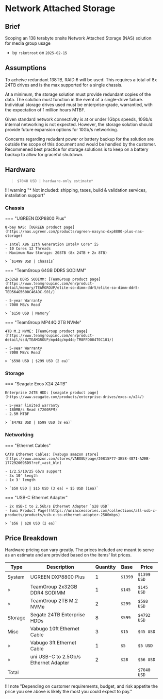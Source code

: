 # Network Attached Storage

## Brief

Scoping an 138 terabyte onsite Network Attached Storage (NAS) solution for media group usage

- by `rskntroot` on `2025-02-15`

## Assumptions

To acheive redundant 138TB, RAID 6 will be used.
 This requires a total of 8x 24TB drives and is the max supported for a single chassis.

At a minimum, the storage solution must provide redundant copies of the data.
 The solution must function in the event of a single-drive failure.
 Individual storage drives used must be enterprise-grade, warrantied, with the expectation of 1 million hours MTBF.

Given standard network connectivity is at or under 1Gbps speeds, 10Gb/s internal networking is not expected.
 However, the storage solution should provide future expansion options for 10Gb/s networking.

Concerns regarding redudant power or battery backup for the solution are outside the scope of this document and would be handled by the customer.
 Recommened best practice for storage solutions is to keep on a battery backup to allow for graceful shutdown.

## Hardware

> `$7040 USD | hardware-only estimate*`

!!! warning "* Not included: shipping, taxes, build & validation services, installation support"

### Chassis

=== "UGREEN DXP8800 Plus"

    8-bay NAS: [UGREEN product page](https://nas.ugreen.com/products/ugreen-nasync-dxp8800-plus-nas-storage)

    - Intel X86 12th Generation Intel® Core™ i5
    - 10 Cores 12 Threads
    - Maximum Raw Storage: 208TB (8x 24TB + 2x 8TB)

    > `$1499 USD | Chassis`

=== "TeamGroup 64GB DDR5 SODIMM"

    2x32GB DDR5 SODIMM: [TeamGroup product page](https://www.teamgroupinc.com/en/product-detail/memory/TEAMGROUP/elite-so-dimm-ddr5/elite-so-dimm-ddr5-TED564G5600C46ADC-S01/)

    - 5-year Warranty
    - 7000 MB/s Read

    > `$150 USD | Memory`

=== "TeamGroup MP44Q 2TB NVMe"

    4TB M.2 NVME: [TeamGroup product page](https://www.teamgroupinc.com/en/product-detail/ssd/TEAMGROUP/mp44q/mp44q-TM8FFD004T0C101/)

    - 5-year Warranty
    - 7000 MB/s Read

    > `$598 USD | $299 USD (2 ea)`

### Storage

=== "Seagate Exos X24 24TB"

    Enterprise 24TB HDD: [seagate product page](https://www.seagate.com/products/enterprise-drives/exos-x/x24/)

    - 5-year limited warranty
    - 180MB/s Read (7200RPM)
    - 2.5M MTBF

    > `$4792 USD | $599 USD (8 ea)`

### Networking

=== "Ethernet Cables"

    CAT8 Ethernet Cables: [vabugo amazon store](https://www.amazon.com/stores/VABOGU/page/20815F77-3E58-4871-A2EB-1772920695D9?ref_=ast_bln)

    - 1/2.5/10/25 Gb/s support
    - 3x 10' length
    - 1x 3' length

    > `$50 USD | $15 USD (3 ea) + $5 USD (1ea)`

=== "USB-C Ethernet Adapter"

    - 2x USB-C to 2.5Gb/s Ethernet Adapter `$28 USD`
    - [uni Product Page](https://uniaccessories.com/collections/all-usb-c-products/products/usb-c-to-ethernet-adapter-2500mbps)

    > `$56 | $28 USD (2 ea)`

## Price Breakdown

Hardware pricing can vary greatly.
 The prices included are meant to serve as an estimate and are provided based on the items' list prices.

| Type | Description | Quantity | Base | Price |
| --- | --- | --- | --- | --- |
| System | UGREEN DXP8800 Plus | 1 | `$1399` | `$1399 USD` |
| > | TeamGroup 2x32GB DDR4 SODIMM | 1 | `$145` | `$145 USD` |
| > | TeamGroup 2TB M.2 NVMe | 2 | `$299` | `$598 USD` |
| Storage | Segate 24TB Enterprise HDDs | 8 | `$599` | `$4792 USD` |
| Misc | Vabugo 10ft Ethernet Cable | 3 | `$15` | `$45 USD` |
| > | Vabugo 3ft Ethernet Cable | 1 | `$5` | `$5 USD` |
| > | uni USB-C to 2.5Gb/s Ethernet Adapter | 2 | `$28` | `$56 USD` |
| Total |  |  |  | `$7040 USD` |

!!! note "Depending on customer requirements, budget, and risk appetite the price you see above is likely the most you could expect to pay."
